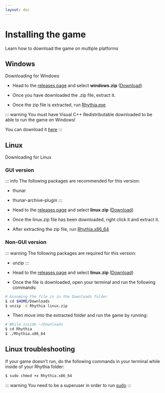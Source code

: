 ```yaml
---
layout: doc
---
```


# Installing the game
Learn how to download the game on multiple platforms

## Windows

Downloading for Windows

- Head to the [releases page](https://github.com/David20122/sound-space-plus/releases/latest/) and select __windows.zip__ ([Download](https://github.com/David20122/sound-space-plus/releases/latest/download/windows.zip))

- Once you have downloaded the .zip file, extract it.

- Once the zip file is extracted, run <u>Rhythia.exe</u>

::: warning
You must have Visual C++ Redistributable downloaded to be able to run the game on Windows!

You can download it [here](https://learn.microsoft.com/en-us/cpp/windows/latest-supported-vc-redist?view=msvc-170)
:::

## Linux

Downloading for Linux

### GUI version
::: info
The following packages are recommended for this version:
- thunar
- thunar-archive-plugin
:::
- Head to the [releases page](https://github.com/David20122/sound-space-plus/releases/latest/) and select __linux.zip__ ([Download](https://github.com/David20122/sound-space-plus/releases/latest/download/linux.zip))

- Once the linux.zip file has been downloaded, right click it and extract it.

- After extracting the zip file, run <u>Rhythia.x86_64</u>

### Non-GUI version
::: warning
The following packages are required for this version:
- unzip
:::

- Head to the [releases page](https://github.com/David20122/sound-space-plus/releases/latest/) and select __linux.zip__ ([Download](https://github.com/David20122/sound-space-plus/releases/latest/download/linux.zip))

- Once the file is downloaded, open your terminal and run the following commands:
```sh
# Assuming the file is in the Downloads folder
$ cd $HOME/Downloads
$ unzip -d Rhythia linux.zip
```
- Then move into the extracted folder and run the game by running:

```sh
# While inside ~/Downloads
$ cd Rhythia
$ ./Rhythia.x86_64
```

## Linux troubleshooting

If your game doesn't run, do the following commands in your terminal while inside of your Rhythia folder:

```sh
$ sudo chmod +x Rhythia.x86_64
```

::: warning
You need to be a superuser in order to run <u>sudo</u>
:::